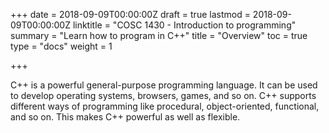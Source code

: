 +++
date = 2018-09-09T00:00:00Z
draft = true
lastmod = 2018-09-09T00:00:00Z
linktitle = "COSC 1430 - Introduction to programming"
summary = "Learn how to program in C++"
title = "Overview"
toc = true
type = "docs"
weight = 1

+++


 C++ is a powerful general-purpose programming language. It can be used to develop operating systems, browsers, games, and so on. C++ supports different ways of programming like procedural, object-oriented, functional, and so on. This makes C++ powerful as well as flexible.
